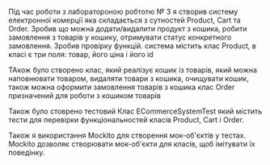 Під час роботи з лаборатороною робтотю № 3 я створив систему електронної комерції
яка складається з сутностей Product, Cart та Order. Зробив що можна додати/видалити продукт з кошика, робити замовлення з товарів у кошику, отримувати статус конкретного замовлення. Зробив провірку функцій.
система містить клас Product, в класі є три поля: товар, його ціна і його id

ТАкож  було створено клас, який реалізує кошик із товарів, який можна наповнювати товаром, видаляти товари з кошика, очищувати кошик, також можна оформити замовлення товарів з кошика
клас Order призначений для роботи з кошиком товарів

Також було стоврено тестовий Клас ECommerceSystemTest який містить тести для перевірки функціональностей класів Product, Cart і Order.

Також я використання Mockito для створення мок-об'єктів у тестах. Mockito дозволяє створювати мок-об'єкти для класів, щоб імітувати їх поведінку.
